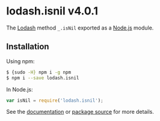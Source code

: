 # lodash.isnil v4.0.1

The [Lodash](https://lodash.com/) method `_.isNil` exported as a [Node.js](https://nodejs.org/) module.

## Installation

Using npm:
```bash
$ {sudo -H} npm i -g npm
$ npm i --save lodash.isnil
```

In Node.js:
```js
var isNil = require('lodash.isnil');
```

See the [documentation](https://lodash.com/docs#isNil) or [package source](https://github.com/lodash/lodash/blob/4.0.1-npm-packages/lodash.isnil) for more details.
